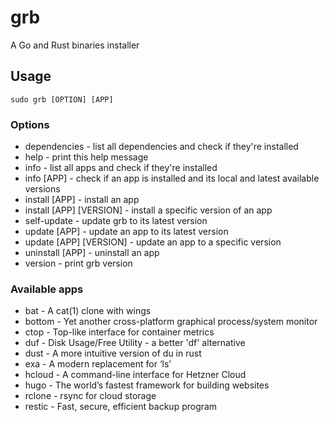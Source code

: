 # grb
A Go and Rust binaries installer

## Usage
```
sudo grb [OPTION] [APP]
```

### Options
 - dependencies - list all dependencies and check if they're installed
 - help - print this help message
 - info - list all apps and check if they're installed
 - info [APP] - check if an app is installed and its local and latest available versions
 - install [APP] - install an app
 - install [APP] [VERSION] - install a specific version of an app
 - self-update - update grb to its latest version
 - update [APP] - update an app to its latest version
 - update [APP] [VERSION] - update an app to a specific version
 - uninstall [APP] - uninstall an app
 - version - print grb version

### Available apps
 - bat - A cat(1) clone with wings
 - bottom - Yet another cross-platform graphical process/system monitor
 - ctop - Top-like interface for container metrics
 - duf - Disk Usage/Free Utility - a better 'df' alternative
 - dust - A more intuitive version of du in rust
 - exa - A modern replacement for ‘ls’
 - hcloud - A command-line interface for Hetzner Cloud
 - hugo - The world’s fastest framework for building websites
 - rclone - rsync for cloud storage
 - restic - Fast, secure, efficient backup program